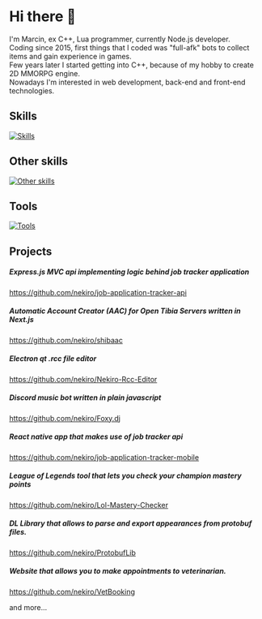 # Hi there 👋

I'm Marcin, ex C++, Lua programmer, currently Node.js developer.</br>
Coding since 2015, first things that I coded was "full-afk" bots to collect items and gain experience in games.</br>
Few years later I started getting into C++, because of my hobby to create 2D MMORPG engine.</br>
Nowadays I'm interested in web development, back-end and front-end technologies.</br>

## Skills
[![Skills](https://skills.thijs.gg/icons?i=js,ts,nodejs,nextjs,prisma,react,express,bots,electron,html,jest&theme=light&perline=5)](https://github.com/nekiro)
## Other skills
[![Other skills](https://skills.thijs.gg/icons?i=mysql,cpp,lua&theme=light)](https://github.com/nekiro)
## Tools
[![Tools](https://skills.thijs.gg/icons?i=vscode,visualstudio,githubactions,linux,docker&theme=light)](https://github.com/nekiro)

## Projects

##### Express.js MVC api implementing logic behind job tracker application
https://github.com/nekiro/job-application-tracker-api
##### Automatic Account Creator (AAC) for Open Tibia Servers written in Next.js
https://github.com/nekiro/shibaac
##### Electron qt .rcc file editor
https://github.com/nekiro/Nekiro-Rcc-Editor
##### Discord music bot written in plain javascript
https://github.com/nekiro/Foxy.dj
##### React native app that makes use of job tracker api
https://github.com/nekiro/job-application-tracker-mobile
##### League of Legends tool that lets you check your champion mastery points
https://github.com/nekiro/Lol-Mastery-Checker
##### DL Library that allows to parse and export appearances from protobuf files.
https://github.com/nekiro/ProtobufLib
##### Website that allows you to make appointments to veterinarian.
https://github.com/nekiro/VetBooking

and more...

